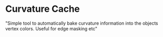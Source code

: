 # Curvature Cache
 "Simple tool to automatically bake curvature information into the objects vertex colors. Useful for edge masking etc"
